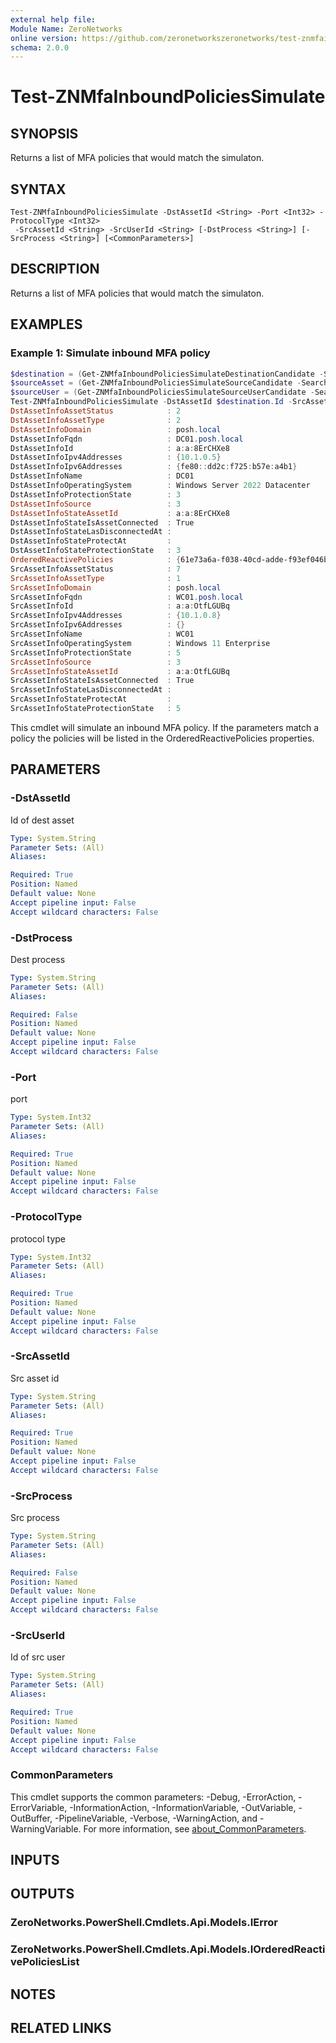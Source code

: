 ```yaml
---
external help file:
Module Name: ZeroNetworks
online version: https://github.com/zeronetworkszeronetworks/test-znmfainboundpoliciessimulate
schema: 2.0.0
---
```


# Test-ZNMfaInboundPoliciesSimulate

## SYNOPSIS
Returns a list of MFA policies that would match the simulaton.

## SYNTAX

```
Test-ZNMfaInboundPoliciesSimulate -DstAssetId <String> -Port <Int32> -ProtocolType <Int32>
 -SrcAssetId <String> -SrcUserId <String> [-DstProcess <String>] [-SrcProcess <String>] [<CommonParameters>]
```

## DESCRIPTION
Returns a list of MFA policies that would match the simulaton.

## EXAMPLES

### Example 1: Simulate inbound MFA policy
```powershell
$destination = (Get-ZNMfaInboundPoliciesSimulateDestinationCandidate -Search DC01).Items
$sourceAsset = (Get-ZNMfaInboundPoliciesSimulateSourceCandidate -Search WC01).Items
$sourceUser = (Get-ZNMfaInboundPoliciesSimulateSourceUserCandidate -Search test).Items
Test-ZNMfaInboundPoliciesSimulate -DstAssetId $destination.Id -SrcAssetId $sourceAsset.Id -SrcUserId $sourceUser.Id -Port 3389 -ProtocolType 6
DstAssetInfoAssetStatus            : 2
DstAssetInfoAssetType              : 2
DstAssetInfoDomain                 : posh.local
DstAssetInfoFqdn                   : DC01.posh.local
DstAssetInfoId                     : a:a:8ErCHXe8
DstAssetInfoIpv4Addresses          : {10.1.0.5}
DstAssetInfoIpv6Addresses          : {fe80::dd2c:f725:b57e:a4b1}
DstAssetInfoName                   : DC01
DstAssetInfoOperatingSystem        : Windows Server 2022 Datacenter
DstAssetInfoProtectionState        : 3
DstAssetInfoSource                 : 3
DstAssetInfoStateAssetId           : a:a:8ErCHXe8
DstAssetInfoStateIsAssetConnected  : True
DstAssetInfoStateLasDisconnectedAt : 
DstAssetInfoStateProtectAt         : 
DstAssetInfoStateProtectionState   : 3
OrderedReactivePolicies            : {61e73a6a-f038-40cd-adde-f93ef046b73d}
SrcAssetInfoAssetStatus            : 7
SrcAssetInfoAssetType              : 1
SrcAssetInfoDomain                 : posh.local
SrcAssetInfoFqdn                   : WC01.posh.local
SrcAssetInfoId                     : a:a:OtfLGUBq
SrcAssetInfoIpv4Addresses          : {10.1.0.8}
SrcAssetInfoIpv6Addresses          : {}
SrcAssetInfoName                   : WC01
SrcAssetInfoOperatingSystem        : Windows 11 Enterprise
SrcAssetInfoProtectionState        : 5
SrcAssetInfoSource                 : 3
SrcAssetInfoStateAssetId           : a:a:OtfLGUBq
SrcAssetInfoStateIsAssetConnected  : True
SrcAssetInfoStateLasDisconnectedAt : 
SrcAssetInfoStateProtectAt         : 
SrcAssetInfoStateProtectionState   : 5
```

This cmdlet will simulate an inbound MFA policy.
If the parameters match a policy the policies will be listed in the OrderedReactivePolicies properties.

## PARAMETERS

### -DstAssetId
Id of dest asset

```yaml
Type: System.String
Parameter Sets: (All)
Aliases:

Required: True
Position: Named
Default value: None
Accept pipeline input: False
Accept wildcard characters: False
```

### -DstProcess
Dest process

```yaml
Type: System.String
Parameter Sets: (All)
Aliases:

Required: False
Position: Named
Default value: None
Accept pipeline input: False
Accept wildcard characters: False
```

### -Port
port

```yaml
Type: System.Int32
Parameter Sets: (All)
Aliases:

Required: True
Position: Named
Default value: None
Accept pipeline input: False
Accept wildcard characters: False
```

### -ProtocolType
protocol type

```yaml
Type: System.Int32
Parameter Sets: (All)
Aliases:

Required: True
Position: Named
Default value: None
Accept pipeline input: False
Accept wildcard characters: False
```

### -SrcAssetId
Src asset id

```yaml
Type: System.String
Parameter Sets: (All)
Aliases:

Required: True
Position: Named
Default value: None
Accept pipeline input: False
Accept wildcard characters: False
```

### -SrcProcess
Src process

```yaml
Type: System.String
Parameter Sets: (All)
Aliases:

Required: False
Position: Named
Default value: None
Accept pipeline input: False
Accept wildcard characters: False
```

### -SrcUserId
Id of src user

```yaml
Type: System.String
Parameter Sets: (All)
Aliases:

Required: True
Position: Named
Default value: None
Accept pipeline input: False
Accept wildcard characters: False
```

### CommonParameters
This cmdlet supports the common parameters: -Debug, -ErrorAction, -ErrorVariable, -InformationAction, -InformationVariable, -OutVariable, -OutBuffer, -PipelineVariable, -Verbose, -WarningAction, and -WarningVariable. For more information, see [about_CommonParameters](http://go.microsoft.com/fwlink/?LinkID=113216).

## INPUTS

## OUTPUTS

### ZeroNetworks.PowerShell.Cmdlets.Api.Models.IError

### ZeroNetworks.PowerShell.Cmdlets.Api.Models.IOrderedReactivePoliciesList

## NOTES

## RELATED LINKS

